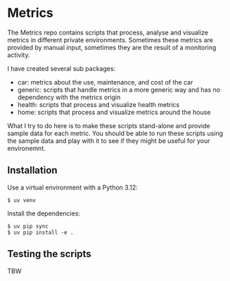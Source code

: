 # Metrics

The Metrics repo contains scripts that process, analyse and visualize metrics in different private environments. Sometimes these metrics are provided by manual input, sometimes they are the result of a monitoring activity.

I have created several sub packages:

- car: metrics about the use, maintenance, and cost of the car
- generic: scripts that handle metrics in a more generic way and has no dependency with the metrics origin
- health: scripts that process and visualize health metrics
- home: scripts that process and visualize metrics around the house

What I try to do here is to make these scripts stand-alone and provide sample data for each metric. You should be able to run these scripts using the sample data and play with it to see if they might be useful for your environemnt.

## Installation



Use a virtual environment with a Python 3.12:

    $ uv venv

Install the dependencies:

    $ uv pip sync
    $ uv pip install -e .

## Testing the scripts

TBW

